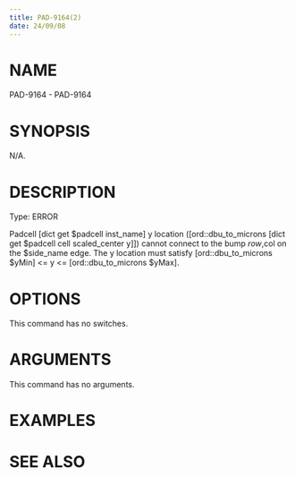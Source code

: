 ```yaml
---
title: PAD-9164(2)
date: 24/09/08
---
```


# NAME

PAD-9164 - PAD-9164

# SYNOPSIS

N/A.

# DESCRIPTION

Type: ERROR

Padcell [dict get $padcell inst_name] y location ([ord::dbu_to_microns [dict get $padcell cell scaled_center y]]) cannot connect to the bump $row,$col on the $side_name edge. The y location must satisfy [ord::dbu_to_microns $yMin] <= y <= [ord::dbu_to_microns $yMax].

# OPTIONS

This command has no switches.

# ARGUMENTS

This command has no arguments.

# EXAMPLES

# SEE ALSO
